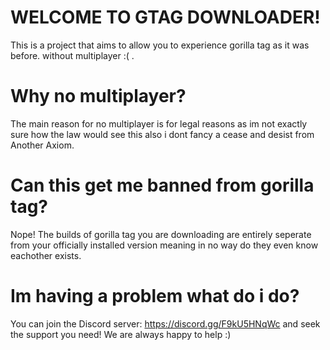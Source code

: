 # WELCOME TO GTAG DOWNLOADER!

This is a project that aims to allow you to experience gorilla tag as it was before. without multiplayer :( .

# Why no multiplayer? 

The main reason for no multiplayer is for legal reasons as im not exactly sure how the law would see this also i dont fancy a cease and desist from Another Axiom.

# Can this get me banned from gorilla tag?

Nope! The builds of gorilla tag you are downloading are entirely seperate from your officially installed version meaning in no way do they even know eachother exists.

# Im having a problem what do i do?

You can join the Discord server: https://discord.gg/F9kU5HNqWc and seek the support you need! We are always happy to help :)
